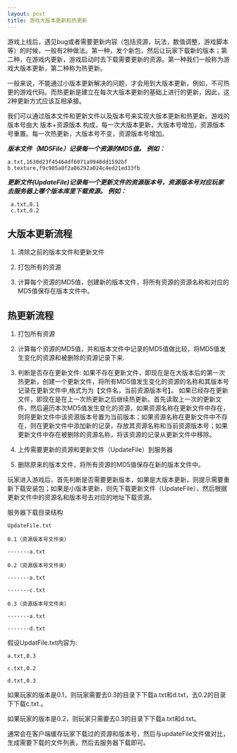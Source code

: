 ```yaml
---
layout: post
title: 游戏大版本更新和热更新
---
```


游戏上线后，遇见bug或者需要更新内容（包括资源，玩法，数值调整，游戏脚本等）的时候，一般有2种做法。第一种，发个新包，然后让玩家下载新的版本；第二种，在游戏内更新，游戏启动时去下载需要更新的资源。第一种我们一般称为游戏大版本更新，第二种称为热更新。

一般来说，不能通过小版本更新解决的问题，才会用到大版本更新，例如，不可热更的游戏代码。而热更新是建立在每次大版本更新的基础上进行的更新，因此，这2种更新方式应该互相承接。

我们可以通过版本文件和更新文件以及版本号来实现大版本更新和热更新。游戏的版本号由大 版本+资源版本 构成，每一次大版本更新，大版本号增加，资源版本号重置。每一次热更新，大版本号不变，资源版本号增加。

***版本文件（MD5File）记录每一个资源的MD5值。***
***例如：***

	a.txt,1630d23f45464df6071a9948dd1592bf
	b.texture,f9c985a8f2a86292a024c4ed21ed33fb

***更新文件(UpdateFile)记录每一个更新文件的资源版本号，资源版本号对应玩家去服务器上哪个版本库里下载资源。***
***例如：***

	 a.txt,0.1
	 c.txt,0.2

## 大版本更新流程
1. 清除之前的版本文件和更新文件

2. 打包所有的资源

3. 计算每个资源的MD5值，创建新的版本文件，将所有资源的资源名称和对应的MD5值保存在版本文件中。

## 热更新流程
1. 打包所有资源

2. 计算每个资源的MD5值，并和版本文件中记录的MD5值做比较，将MD5值发生变化的资源和被删除的资源记录下来.

3. 判断是否存在更新文件:
  如果不存在更新文件，即现在是在大版本后的第一次热更新，创建一个更新文件，将所有MD5值发生变化的资源的名称和其版本号记录在更新文件中,格式为为【文件名，当前资源版本号】。
  如果已经存在更新文件，即现在是在上一次热更新之后继续热更新。首先读取上一次的更新文件，然后遍历本次MD5值发生变化的资源，如果资源名称在更新文件中存在，则将更新文件中该资源版本号置为当前版本；如果资源名称在更新文件中不存在，则在更新文件中添加新的记录，存放其资源名称和当前资源版本号；如果更新文件中存在被删除的资源名称，将该资源的记录从更新文件中移除。

4. 上传需要更新的资源和更新文件（UpdateFile）到服务器

5. 删除原来的版本文件，将所有资源的MD5值保存在新的版本文件中。

玩家进入游戏后，首先判断是否需要更新版本，如果是大版本更新，则提示需要重新下载安装包；如果是小版本更新，则先下载更新文件（UpdateFile），然后根据更新文件中的资源名和版本号去对应的地址下载资源。

服务器下载目录结构
```
UpdateFile.txt

0.1（资源版本号文件夹）

-------a.txt

0.2（资源版本号文件夹）

-------a.txt

-------c.txt

0.3（资源版本号文件夹）

-------a.txt

-------d.txt
```
假设UpdatFile.txt内容为:

```
a.txt,0.3

c.txt,0.2

d.txt,0.3
```
如果玩家的版本是0.1，则玩家需要去0.3的目录下下载a.txt和d.txt，去0.2的目录下下载c.txt.。

如果玩家的版本是0.2，则玩家只需要去0.3的目录下下载a.txt和d.txt。

通常会在客户端缓存玩家下载过的资源和版本号，然后与updateFile文件做对比，生成需要下载的文件列表，然后去服务器下载即可。

